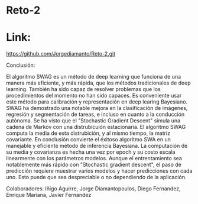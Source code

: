 # Reto-2

# Link:
https://github.com/Jorgediamanto/Reto-2.git


Conclusión:

El algoritmo SWAG es un método de deep learning que funciona de una manera más eficiente, y más rápida, que los métodos tradicionales de deep learning. También ha sido capaz de resolver problemas que los procedimientos del momento no han sido capaces. Es conveniente usar este método para calibración y representación en deep learing Bayesiano.
SWAG ha demostrado una notable mejora en la clasificación de imágenes, regresión y segmentación de tareas, e incluso en cuanto a la conducción autónoma. Se ha visto que el "Stochastic Gradient Descent" simula una cadena de Markov con una distrubicuión estacionaria. El algoritmo SWAG computa la media de esta distrubición, y al mismo tiempo, la matriz covariante. En conclusión convierte el éxitoso algoritmo SWA en un manejable y eficiente método de inferencia Bayesiana. La computación de su media y covarianza es hecha una vez por epoch y su costo escala linearmente con los parámetros modelos. Aunque el entrentamiento sea notablemente más rápido con "Stochastic gradient descent", el paso de predicción requiere muestrar varios modelos y hacer predicciones con cada uno. Esto puede que sea despreciable o no dependiendo de la aplicación.




Colaboradores:
Iñigo Aguirre, Jorge Diamantopoulos, Diego Fernandez, Enrique Mariana, Javier Fernandez





